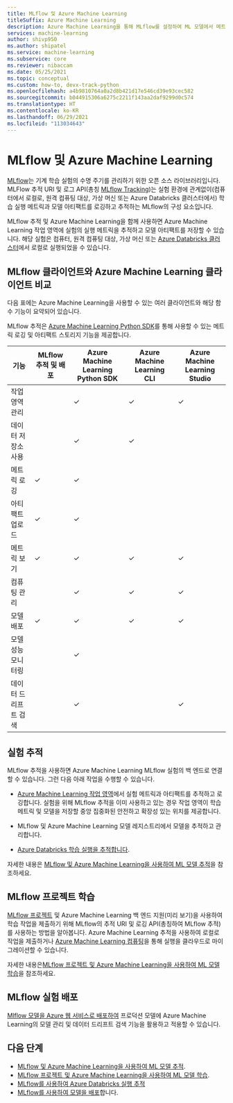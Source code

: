 ```yaml
---
title: MLflow 및 Azure Machine Learning
titleSuffix: Azure Machine Learning
description: Azure Machine Learning을 통해 MLflow를 설정하여 ML 모델에서 메트릭 및 아티팩트를 기록하고 ML 모델을 웹 서비스로 배포하는 방법을 알아봅니다.
services: machine-learning
author: shivp950
ms.author: shipatel
ms.service: machine-learning
ms.subservice: core
ms.reviewer: nibaccam
ms.date: 05/25/2021
ms.topic: conceptual
ms.custom: how-to, devx-track-python
ms.openlocfilehash: a4b9810764a0a2d8b421d17e546cd39e93cec582
ms.sourcegitcommit: b044915306a6275c2211f143aa2daf9299d0c574
ms.translationtype: HT
ms.contentlocale: ko-KR
ms.lasthandoff: 06/29/2021
ms.locfileid: "113034643"
---
```

# <a name="mlflow-and-azure-machine-learning"></a>MLflow 및 Azure Machine Learning

[MLflow](https://www.mlflow.org)는 기계 학습 실험의 수명 주기를 관리하기 위한 오픈 소스 라이브러리입니다.  MLFlow 추적 URI 및 로그 API(총칭 [MLflow Tracking](https://mlflow.org/docs/latest/quickstart.html#using-the-tracking-api))는 실험 환경에 관계없이(컴퓨터에서 로컬로, 원격 컴퓨팅 대상, 가상 머신 또는 Azure Databricks 클러스터에서) 학습 실행 메트릭과 모델 아티팩트를 로깅하고 추적하는 MLflow의 구성 요소입니다. 

MLflow 추적 및 Azure Machine Learning을 함께 사용하면 Azure Machine Learning 작업 영역에 실험의 실행 메트릭을 추적하고 모델 아티팩트를 저장할 수 있습니다. 해당 실험은 컴퓨터, 원격 컴퓨팅 대상, 가상 머신 또는 [Azure Databricks 클러스터](how-to-use-mlflow-azure-databricks.md)에서 로컬로 실행되었을 수 있습니다. 

## <a name="compare-mlflow-and-azure-machine-learning-clients"></a>MLflow 클라이언트와 Azure Machine Learning 클라이언트 비교

 다음 표에는 Azure Machine Learning을 사용할 수 있는 여러 클라이언트와 해당 함수 기능이 요약되어 있습니다.

 MLflow 추적은 [Azure Machine Learning Python SDK](/python/api/overview/azure/ml/intro)를 통해 사용할 수 있는 메트릭 로깅 및 아티팩트 스토리지 기능을 제공합니다.

| 기능 | MLflow 추적 및 배포 | Azure Machine Learning Python SDK |  Azure Machine Learning CLI | Azure Machine Learning Studio|
|---|---|---|---|---|
| 작업 영역 관리 |   | ✓ | ✓ | ✓ |
| 데이터 저장소 사용  |   | ✓ | ✓ | |
| 메트릭 로깅      | ✓ | ✓ |   | |
| 아티팩트 업로드 | ✓ | ✓ |   | |
| 메트릭 보기     | ✓ | ✓ | ✓ | ✓ |
| 컴퓨팅 관리   |   | ✓ | ✓ | ✓ |
| 모델 배포    | ✓ | ✓ | ✓ | ✓ |
|모델 성능 모니터링||✓|  |   |
| 데이터 드리프트 검색 |   | ✓ |   | ✓ |


## <a name="track-experiments"></a>실험 추적

MLflow 추적을 사용하면 Azure Machine Learning MLflow 실험의 백 엔드로 연결할 수 있습니다. 그런 다음 아래 작업을 수행할 수 있습니다.

+ [Azure Machine Learning 작업 영역](./concept-azure-machine-learning-architecture.md#workspace)에서 실험 메트릭과 아티팩트를 추적하고 로깅합니다. 실험을 위해 MLflow 추적을 이미 사용하고 있는 경우 작업 영역이 학습 메트릭 및 모델을 저장할 중앙 집중화된 안전하고 확장성 있는 위치를 제공합니다. 

+ MLflow 및 Azure Machine Learning 모델 레지스트리에서 모델을 추적하고 관리합니다.

+ [Azure Databricks 학습 실행을 추적합니다](how-to-use-mlflow-azure-databricks.md).

자세한 내용은 [MLflow 및 Azure Machine Learning을 사용하여 ML 모델 추적](how-to-use-mlflow.md)을 참조하세요. 

## <a name="train-mlflow-projects"></a>MLflow 프로젝트 학습

[MLflow 프로젝트](https://www.mlflow.org/docs/latest/projects.html) 및 Azure Machine Learning 백 엔드 지원(미리 보기)을 사용하여 학습 작업을 제출하기 위해 MLflow의 추적 URI 및 로깅 API(총칭하여 MLflow 추적)를 사용하는 방법을 알아봅니다. Azure Machine Learning 추적을 사용하여 로컬로 작업을 제출하거나 [Azure Machine Learning 컴퓨팅](./how-to-create-attach-compute-cluster.md)을 통해 실행을 클라우드로 마이그레이션할 수 있습니다.

자세한 내용은[MLflow 프로젝트 및 Azure Machine Learning을 사용하여 ML 모델 학습](how-to-train-mlflow-projects.md)을 참조하세요.


## <a name="deploy-mlflow-experiments"></a>MLflow 실험 배포

[Mlflow 모델을 Azure 웹 서비스로 배포하여](how-to-deploy-mlflow-models.md) 프로덕션 모델에 Azure Machine Learning의 모델 관리 및 데이터 드리프트 검색 기능을 활용하고 적용할 수 있습니다.

## <a name="next-steps"></a>다음 단계
* [MLflow 및 Azure Machine Learning을 사용하여 ML 모델 추적](how-to-use-mlflow.md). 
* [MLflow 프로젝트 및 Azure Machine Learning을 사용하여 ML 모델 학습](how-to-train-mlflow-projects.md).
* [MLflow를 사용하여 Azure Databricks 실행 추적](how-to-use-mlflow-azure-databricks.md)
* [MLflow를 사용하여 모델을 배포](how-to-deploy-mlflow-models.md)합니다.


